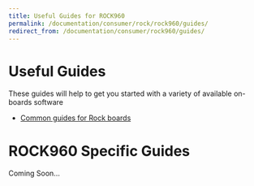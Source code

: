 ```yaml
---
title: Useful Guides for ROCK960
permalink: /documentation/consumer/rock/rock960/guides/
redirect_from: /documentation/consumer/rock960/guides/
---
```


# Useful Guides

These guides will help to get you started with a variety of available on-boards software

- [Common guides for Rock boards](../../guides/)

# ROCK960 Specific Guides

Coming Soon...
